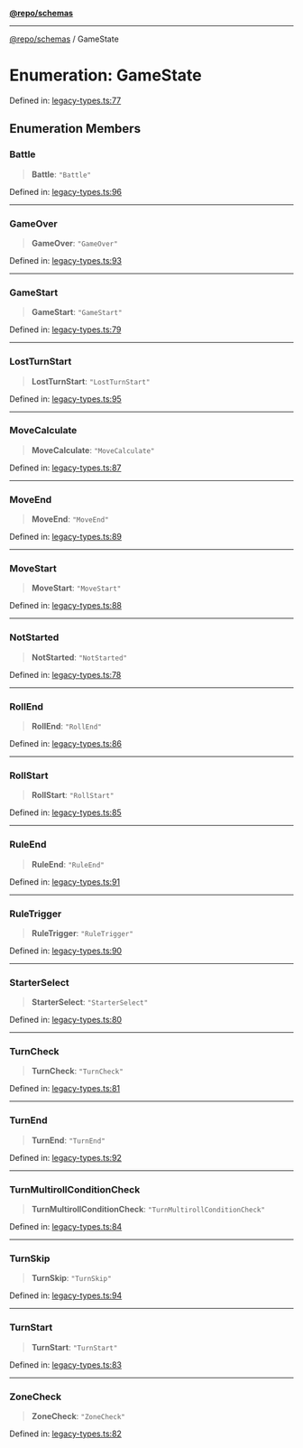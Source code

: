 [**@repo/schemas**](../README.md)

---

[@repo/schemas](../README.md) / GameState

# Enumeration: GameState

Defined in: [legacy-types.ts:77](https://github.com/alexqguo/drinking-board-game-v3/blob/b790afaa2e3b8fa2b8d92187d67ae85cb9db6cc2/packages/schemas/src/legacy-types.ts#L77)

## Enumeration Members

### Battle

> **Battle**: `"Battle"`

Defined in: [legacy-types.ts:96](https://github.com/alexqguo/drinking-board-game-v3/blob/b790afaa2e3b8fa2b8d92187d67ae85cb9db6cc2/packages/schemas/src/legacy-types.ts#L96)

---

### GameOver

> **GameOver**: `"GameOver"`

Defined in: [legacy-types.ts:93](https://github.com/alexqguo/drinking-board-game-v3/blob/b790afaa2e3b8fa2b8d92187d67ae85cb9db6cc2/packages/schemas/src/legacy-types.ts#L93)

---

### GameStart

> **GameStart**: `"GameStart"`

Defined in: [legacy-types.ts:79](https://github.com/alexqguo/drinking-board-game-v3/blob/b790afaa2e3b8fa2b8d92187d67ae85cb9db6cc2/packages/schemas/src/legacy-types.ts#L79)

---

### LostTurnStart

> **LostTurnStart**: `"LostTurnStart"`

Defined in: [legacy-types.ts:95](https://github.com/alexqguo/drinking-board-game-v3/blob/b790afaa2e3b8fa2b8d92187d67ae85cb9db6cc2/packages/schemas/src/legacy-types.ts#L95)

---

### MoveCalculate

> **MoveCalculate**: `"MoveCalculate"`

Defined in: [legacy-types.ts:87](https://github.com/alexqguo/drinking-board-game-v3/blob/b790afaa2e3b8fa2b8d92187d67ae85cb9db6cc2/packages/schemas/src/legacy-types.ts#L87)

---

### MoveEnd

> **MoveEnd**: `"MoveEnd"`

Defined in: [legacy-types.ts:89](https://github.com/alexqguo/drinking-board-game-v3/blob/b790afaa2e3b8fa2b8d92187d67ae85cb9db6cc2/packages/schemas/src/legacy-types.ts#L89)

---

### MoveStart

> **MoveStart**: `"MoveStart"`

Defined in: [legacy-types.ts:88](https://github.com/alexqguo/drinking-board-game-v3/blob/b790afaa2e3b8fa2b8d92187d67ae85cb9db6cc2/packages/schemas/src/legacy-types.ts#L88)

---

### NotStarted

> **NotStarted**: `"NotStarted"`

Defined in: [legacy-types.ts:78](https://github.com/alexqguo/drinking-board-game-v3/blob/b790afaa2e3b8fa2b8d92187d67ae85cb9db6cc2/packages/schemas/src/legacy-types.ts#L78)

---

### RollEnd

> **RollEnd**: `"RollEnd"`

Defined in: [legacy-types.ts:86](https://github.com/alexqguo/drinking-board-game-v3/blob/b790afaa2e3b8fa2b8d92187d67ae85cb9db6cc2/packages/schemas/src/legacy-types.ts#L86)

---

### RollStart

> **RollStart**: `"RollStart"`

Defined in: [legacy-types.ts:85](https://github.com/alexqguo/drinking-board-game-v3/blob/b790afaa2e3b8fa2b8d92187d67ae85cb9db6cc2/packages/schemas/src/legacy-types.ts#L85)

---

### RuleEnd

> **RuleEnd**: `"RuleEnd"`

Defined in: [legacy-types.ts:91](https://github.com/alexqguo/drinking-board-game-v3/blob/b790afaa2e3b8fa2b8d92187d67ae85cb9db6cc2/packages/schemas/src/legacy-types.ts#L91)

---

### RuleTrigger

> **RuleTrigger**: `"RuleTrigger"`

Defined in: [legacy-types.ts:90](https://github.com/alexqguo/drinking-board-game-v3/blob/b790afaa2e3b8fa2b8d92187d67ae85cb9db6cc2/packages/schemas/src/legacy-types.ts#L90)

---

### StarterSelect

> **StarterSelect**: `"StarterSelect"`

Defined in: [legacy-types.ts:80](https://github.com/alexqguo/drinking-board-game-v3/blob/b790afaa2e3b8fa2b8d92187d67ae85cb9db6cc2/packages/schemas/src/legacy-types.ts#L80)

---

### TurnCheck

> **TurnCheck**: `"TurnCheck"`

Defined in: [legacy-types.ts:81](https://github.com/alexqguo/drinking-board-game-v3/blob/b790afaa2e3b8fa2b8d92187d67ae85cb9db6cc2/packages/schemas/src/legacy-types.ts#L81)

---

### TurnEnd

> **TurnEnd**: `"TurnEnd"`

Defined in: [legacy-types.ts:92](https://github.com/alexqguo/drinking-board-game-v3/blob/b790afaa2e3b8fa2b8d92187d67ae85cb9db6cc2/packages/schemas/src/legacy-types.ts#L92)

---

### TurnMultirollConditionCheck

> **TurnMultirollConditionCheck**: `"TurnMultirollConditionCheck"`

Defined in: [legacy-types.ts:84](https://github.com/alexqguo/drinking-board-game-v3/blob/b790afaa2e3b8fa2b8d92187d67ae85cb9db6cc2/packages/schemas/src/legacy-types.ts#L84)

---

### TurnSkip

> **TurnSkip**: `"TurnSkip"`

Defined in: [legacy-types.ts:94](https://github.com/alexqguo/drinking-board-game-v3/blob/b790afaa2e3b8fa2b8d92187d67ae85cb9db6cc2/packages/schemas/src/legacy-types.ts#L94)

---

### TurnStart

> **TurnStart**: `"TurnStart"`

Defined in: [legacy-types.ts:83](https://github.com/alexqguo/drinking-board-game-v3/blob/b790afaa2e3b8fa2b8d92187d67ae85cb9db6cc2/packages/schemas/src/legacy-types.ts#L83)

---

### ZoneCheck

> **ZoneCheck**: `"ZoneCheck"`

Defined in: [legacy-types.ts:82](https://github.com/alexqguo/drinking-board-game-v3/blob/b790afaa2e3b8fa2b8d92187d67ae85cb9db6cc2/packages/schemas/src/legacy-types.ts#L82)
